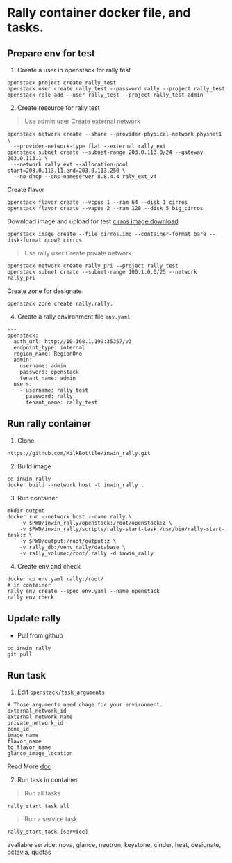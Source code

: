 # Rally container docker file, and tasks.

## Prepare env for test

1. Create a user in openstack for rally test
```
openstack project create rally_test
openstack user create rally_test --password rally --project rally_test
openstack role add --user rally_test --project rally_test admin
```

2. Create resource for rally test
> Use admin user 
Create external network
```
openstack network create --share --provider-physical-network physnet1 \
  --provider-network-type flat --external rally_ext
openstack subnet create --subnet-range 203.0.113.0/24 --gateway 203.0.113.1 \
  --network rally_ext --allocation-pool start=203.0.113.11,end=203.0.113.250 \
  --no-dhcp --dns-nameserver 8.8.4.4 raly_ext_v4
```
Create flavor
```
openstack flavor create --vcpus 1 --ram 64 --disk 1 cirros
openstack flavor create --vapus 2 --ram 128 --disk 5 big_cirros
```
Download image and upload for test 
[cirros image download](http://download.cirros-cloud.net/0.4.0/cirros-0.4.0-x86_64-disk.img)
```
openstack image create --file cirros.img --container-format bare --disk-format qcow2 cirros
```
> Use rally user
Create private network 
```
openstack network create rally_pri --project rally_test
openstack subnet create --subnet-range 100.1.0.0/25 --network rally_pri
```
Create zone for designate
```
openstack zone create rally.rally.
```
4. Create a rally environment file `env.yaml`
```
---
openstack:
  auth_url: http://10.168.1.199:35357/v3
  endpoint_type: internal
  region_name: RegionOne
  admin:
    username: admin
    password: openstack
    tenant_name: admin
  users:
    - username: rally_test
      password: rally
      tenant_name: rally_test
```

## Run rally container 
1. Clone 
```
https://github.com/MilkBotttle/inwin_rally.git
```
2. Build image
```
cd inwin_rally
docker build --network host -t inwin_rally .
```
3. Run container 
```
mkdir output
docker run --network host --name rally \
    -v $PWD/inwin_rally/openstack:/root/openstack:z \
    -v $PWD/inwin_rally/scripts/rally-start-task:/usr/bin/rally-start-task:z \
    -v $PWD/output:/root/output:z \
    -v rally_db:/venv_rally/database \
    -v rally_volume:/root/.rally -d inwin_rally
```
4. Create env and check
```
docker cp env.yaml rally:/root/
# in container
rally env create --spec env.yaml --name openstack
rally env check 
```

## Update rally 
* Pull from github
```
cd inwin_rally 
git pull
```
## Run task
1. Edit `openstack/task_arguments`
```
# Those arguments need chage for your environment.
external_network_id 
external_network_name 
private_network_id 
zone_id 
image_name 
flavor_name 
to_flavor_name 
glance_image_location
```
Read More [doc](openstack/README.rst) 

2. Run task in container 
> Run all tasks
```
rally_start_task all
```
> Run a service task
```
rally_start_task [service]
```
avaliable service: nova, glance, neutron, keystone, cinder, heat,
designate, octavia, quotas


